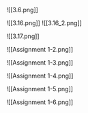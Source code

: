 ![[3.6.png]]

![[3.16.png]]
![[3.16_2.png]]

![[3.17.png]]


![[Assignment 1-2.png]]


![[Assignment 1-3.png]]



![[Assignment 1-4.png]]



![[Assignment 1-5.png]]



![[Assignment 1-6.png]]

